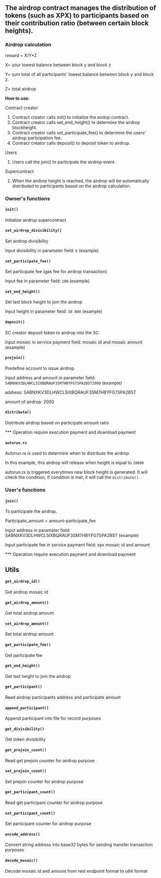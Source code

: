 ## The airdrop contract manages the distribution of tokens (such as XPX) to participants based on their contribution ratio (between certain block heights). 

### Airdrop calculation

  reward = X/Y*Z

  X= your lowest balance between block y and block z

  Y= sum total of all participants' lowest balance between block y and block z.

  Z= total airdrop

**How to use:**

Contract creator
1. Contract creator calls init() to initialize the airdop contract.
2. Contract creator calls set_end_height() to determine the airdrop blockheight.
3. Contract creator calls set_participate_fee() to determine the users' airdrop participation fee.
4. Contract creator calls deposit() to deposit token to airdrop.

Users
1. Users call the join() to participate the airdrop event.

Supercontract
1. When the airdrop height is reached, the airdrop will be automatically distributed to participants based on the airdrop calculation.

### Owner's functions

#### ```init()```

Initialize airdrop supercontract

#### ```set_airdrop_divisibility()```

Set airdrop divisibility

Input divisibility in parameter field: ```6``` (example)

#### ```set_participate_fee()```

Set participate fee (gas fee for airdrop transaction)

Input fee in parameter field: ```100``` (example)

#### ```set_end_height()```

Set last block height to join the airdrop

Input height in parameter field: ```10 000``` (example)

#### ```deposit()```

SC creator deposit token to airdrop into the SC

Input mosaic in service payment field: mosaic id and mosaic amount (example)

#### ```prejoin()```

Predefine account to issue airdrop

Input address and amount in parameter field:
```SABNXKV3DLHWCL5IXBQRAUF3SM7HBYFG7SPA2B5T2000``` (example)

address: SABNXKV3DLHWCL5IXBQRAUF3SM7HBYFG7SPA2B5T

amount of airdrop: 2000

#### ```distribute()```

Distribute airdrop based on participate amount ratio

*** Operation require execution payment and download payment

#### ```autorun.rs```

Autorun.rs is used to determine when to distribute the airdrop.

In this example, this airdrop will release when height is equal to ```20000```

autorun.rs is triggered everytimes new block height is generated. It will check the condition, if condition is met, it will call the ```distribute()```.


### User's functions
#### ```join()```

To participate the airdrop.

Participate_amount = amount-participate_fee

Input address in parameter field: SABNXKV3DLHWCL5IXBQRAUF3SM7HBYFG7SPA2B5T (example)

Input participate fee in service payment field: xpx mosaic id and amount

*** Operation require execution payment and download payment

## Utils
#### ```get_airdrop_id()```

Get airdrop mosaic id

#### ```get_airdrop_amount()```

Get total airdrop amount

#### ```set_airdrop_amount()```

Set total airdrop amount

#### ```get_participate_fee()```

Get participate fee

#### ```get_end_height()```

Get last height to join the airdrop

#### ```get_participant()```

Read airdrop participants address and participate amount

#### ```append_participant()```

Append participant into file for record purposes

#### ```get_divisibility()```

Get token divisibility

#### ```get_prejoin_count()```

Read get prejoin counter for airdrop purpose

#### ```set_prejoin_count()```

Set prejoin counter for airdrop purpose

#### ```get_participant_count()```

Read get participant counter for airdrop purpose

#### ```set_participant_count()```

Set participant counter for airdrop purpose

#### ```encode_address()```

Convert string address into base32 bytes for sending  transfer transaction purposes

#### ```decode_mosaic()```

Decode mosaic id and amount from rest endpoint format to u64 format
